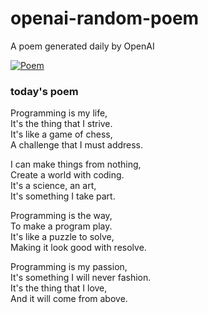 
# openai-random-poem
 A poem generated daily by OpenAI

[![Poem](https://github.com/fbiego/openai-random-poem/actions/workflows/main.yml/badge.svg)](https://github.com/fbiego/openai-random-poem/actions/workflows/main.yml)

### today's poem  
  
Programming is my life,  
It's the thing that I strive.  
It's like a game of chess,  
A challenge that I must address.  
  
I can make things from nothing,  
Create a world with coding.  
It's a science, an art,  
It's something I take part.  
  
Programming is the way,  
To make a program play.  
It's like a puzzle to solve,  
Making it look good with resolve.  
  
Programming is my passion,  
It's something I will never fashion.  
It's the thing that I love,  
And it will come from above.